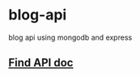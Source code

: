# blog-api
blog api using mongodb and express

<a href="https://documenter.getpostman.com/view/14068839/UzJPLuhY"><h2>Find API doc</h2></a>